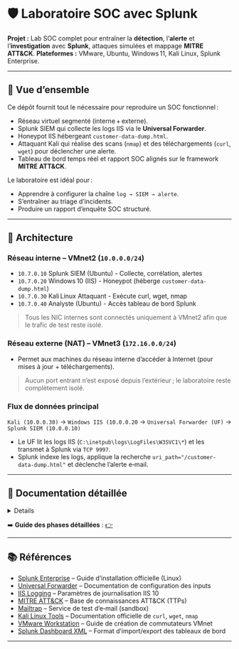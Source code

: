 # 🛡️ Laboratoire SOC avec Splunk
**Projet :** Lab SOC complet pour entraîner la **détection**, l’**alerte** et l’**investigation** avec **Splunk**, attaques simulées et mappage **MITRE ATT&CK**. 
**Plateformes :** VMware, Ubuntu, Windows 11, Kali Linux, Splunk Enterprise. 

---  

## 📖 Vue d’ensemble  

Ce dépôt fournit tout le nécessaire pour reproduire un SOC fonctionnel :
- Réseau virtuel segmenté (interne + externe).  
- Splunk SIEM qui collecte les logs IIS via le **Universal Forwarder**.  
- Honeypot IIS hébergeant `customer-data-dump.html`.  
- Attaquant Kali qui réalise des scans (`nmap`) et des téléchargements (`curl`, `wget`) pour déclencher une alerte.  
- Tableau de bord temps réel et rapport SOC alignés sur le framework **MITRE ATT&CK**.

Le laboratoire est idéal pour :  
* Apprendre à configurer la chaîne `log → SIEM → alerte`.  
* S’entraîner au triage d’incidents.  
* Produire un rapport d’enquête SOC structuré.  

---  

## 📐 Architecture  

### Réseau interne – VMnet2 (`10.0.0.0/24`)  
  - `10.7.0.10`	Splunk SIEM (Ubuntu) - Collecte, corrélation, alertes  
  - `10.7.0.20`	Windows 10 (IIS) - Honeypot (héberge `customer-data-dump.html`)  
  - `10.7.0.30`	Kali Linux	Attaquant - Exécute curl, wget, nmap  
  - `10.7.0.40`	Analyste (Ubuntu) - Accès tableau de bord Splunk  
> Tous les NIC internes sont connectés uniquement à VMnet2 afin que le trafic de test reste isolé.  

### Réseau externe (NAT) – VMnet3 (`172.16.0.0/24`)  
  - Permet aux machines du réseau interne d’accéder à Internet (pour mises à jour + téléchargements).  
> Aucun port entrant n’est exposé depuis l’extérieur ; le laboratoire reste complètement isolé.

### Flux de données principal  
`Kali (10.0.0.30)` → `Windows IIS (10.0.0.20` → `Universal Forwarder (UF)` → `Splunk SIEM (10.0.0.10)`  
  - Le UF lit les logs IIS (`C:\inetpub\logs\LogFiles\W3SVC1\*`) et les transmet à Splunk via `TCP 9997`.  
  - Splunk indexe les logs, applique la recherche `uri_path="/customer-data-dump.html"` et déclenche l’alerte e‑mail.  


---
## 📘 Documentation détaillée

<details>
1️⃣ **Créer les réseaux virtuels**  
   - **VMnet2** : *Host‑Only*, DHCP OFF.  
   - **VMnet3** : *NAT*, DHCP ON.  
  > *Configurer dans le Virtual Network Editor* 

2️⃣ **Déployer les 4 VM** et affecter les cartes réseau :  
   - **NIC 1** → **VMnet2** (interne)  
   - **NIC 2** → **VMnet3** (externe)  

3️⃣ **Attribuer les IP statiques** sur le réseau interne (**VMnet2**) :  
   - Splunk SIEM `10.0.0.10`  
   - Windows 11 `10.0.0.20`  
   - Kali Linux `10.0.0.30`  
   - Analyste `10.0.0.40`  
   > *Pas de passerelle sur VMnet2 ; la route par défaut provient de VMnet3/NAT* 

4️⃣ **Installer Splunk Enterprise** sur Ubuntu Server (`10.0.0.10`)  
   - Activer l’écoute sur le port **9997**.  
   - Créer l’index **`iis_logs`**.  

5️⃣ **Configurer Windows 10**  
   - Activer le rôle **IIS**.  
   - Installer le **Splunk Universal Forwarder** et le pointer vers `10.0.0.10:9997`.  

6️⃣ **Créer le honeypot**  
   - Ajouter le fichier **`/customer-data-dump.html`** dans le répertoire web d’IIS.  

7️⃣ **Créer l’alerte Splunk**  
   - Recherche : `index=iis_logs uri_path="/customer-data-dump.html"`  
   - Type : **Per‑Result**.  
   - Action : **Send email** via **SMTP Mailtrap** (API key, port 2525).  

8️⃣ **Simuler l’attaque depuis Kali**  
   ```bash
   curl http://10.0.0.20/customer-data-dump.html
   wget http://10.0.0.20/customer-data-dump.html
   nmap -sS 10.0.0.20
  ```

9️⃣ **Vérifier**  
  - Les logs apparaissent dans l’index `iis_logs`.  
  - Un e‑mail d’alerte est reçu dans Mailtrap.  
  - Le tableau de bord Splunk se met à jour (compteur d’accès, top IP, codes HTTP).  

🔟 Cartographier les événements vers le framework MITRE ATT&CK pour le reporting.  

</details>


➡️ **Guide des phases détaillées** : [👉](soc-splunk-lab/DOC.md)

---

## 📚 Références
- [Splunk Enterprise](https://docs.splunk.com/Documentation/Splunk/latest/Installation/InstallonLinux) – Guide d’installation officielle (Linux)  
- [Universal Forwarder](https://docs.splunk.com/Documentation/Forwarder/latest/Forwarder/Configuretheuniversalforwarder) – Documentation de configuration des inputs  
- [IIS Logging](https://learn.microsoft.com/en-us/iis/configuration/system.applicationHost/sites/site/logFile) – Paramètres de journalisation IIS 10   
- [MITRE ATT&CK](https://attack.mitre.org/) – Base de connaissances ATT&CK (TTPs)  
- [Mailtrap](https://mailtrap.io/) – Service de test d’e‑mail (sandbox)  
- [Kali Linux Tools](https://www.kali.org/tools/) – Documentation officielle de `curl`, `wget`, `nmap`  
- [VMware Workstation](https://docs.vmware.com/en/VMware-Workstation-Pro/16.0/com.vmware.ws.using.doc/GUID-4E2A4F73-5D44-4E5A-9F6C-0F0C9F0A2FDC.html) – Guide de création de commutateurs VMnet  
- [Splunk Dashboard XML](https://docs.splunk.com/Documentation/Splunk/latest/Viz/DashboardXML) – Format d’import/export des tableaux de bord  


---







